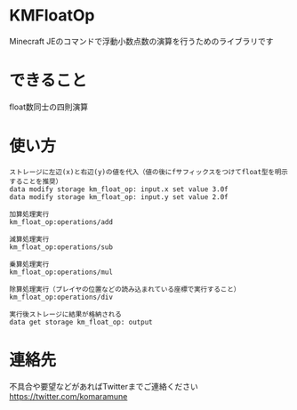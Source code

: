 # KMFloatOp
Minecraft JEのコマンドで浮動小数点数の演算を行うためのライブラリです

# できること
float数同士の四則演算

# 使い方
```
ストレージに左辺(x)と右辺(y)の値を代入（値の後にfサフィックスをつけてfloat型を明示することを推奨）
data modify storage km_float_op: input.x set value 3.0f
data modify storage km_float_op: input.y set value 2.0f

加算処理実行
km_float_op:operations/add

減算処理実行
km_float_op:operations/sub

乗算処理実行
km_float_op:operations/mul

除算処理実行（プレイヤの位置などの読み込まれている座標で実行すること）
km_float_op:operations/div

実行後ストレージに結果が格納される
data get storage km_float_op: output
```

# 連絡先
不具合や要望などがあればTwitterまでご連絡ください
https://twitter.com/komaramune